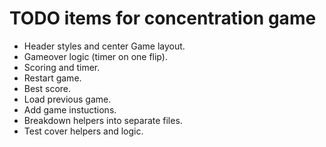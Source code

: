 # TODO items for concentration game

- Header styles and center Game layout.
- Gameover logic (timer on one flip).
- Scoring and timer.
- Restart game.
- Best score.
- Load previous game.
- Add game instuctions.
- Breakdown helpers into separate files.
- Test cover helpers and logic.
